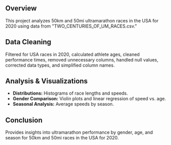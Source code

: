 
## Overview
This project analyzes 50km and 50mi ultramarathon races in the USA for 2020 using data from "TWO_CENTURIES_OF_UM_RACES.csv."

## Data Cleaning
Filtered for USA races in 2020, calculated athlete ages, cleaned performance times,
removed unnecessary columns, handled null values, corrected data types, and simplified column names.

## Analysis & Visualizations
- **Distributions:** Histograms of race lengths and speeds.
- **Gender Comparison:** Violin plots and linear regression of speed vs. age.
- **Seasonal Analysis:** Average speeds by season.

## Conclusion
Provides insights into ultramarathon performance by gender, age, and season for 50km and 50mi races in the USA for 2020.
